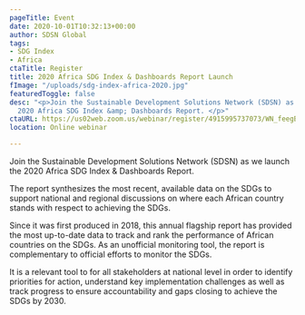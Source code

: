 ```yaml
---
pageTitle: Event
date: 2020-10-01T10:32:13+00:00
author: SDSN Global
tags:
- SDG Index
- Africa
ctaTitle: Register
title: 2020 Africa SDG Index & Dashboards Report Launch
fImage: "/uploads/sdg-index-africa-2020.jpg"
featuredToggle: false
desc: "<p>Join the Sustainable Development Solutions Network (SDSN) as we launch the
  2020 Africa SDG Index &amp; Dashboards Report. </p>"
ctaURL: https://us02web.zoom.us/webinar/register/4915995737073/WN_feegBXRMTpS00_lALvD6Bg
location: Online webinar

---
```

Join the Sustainable Development Solutions Network (SDSN) as we launch the 2020 Africa SDG Index & Dashboards Report. 

The report synthesizes the most recent, available data on the SDGs to support national and regional discussions on where each African country stands with respect to achieving the SDGs. 

Since it was first produced in 2018, this annual flagship report has provided the most up-to-date data to track and rank the performance of African countries on the SDGs. As an unofficial monitoring tool, the report is complementary to official efforts to monitor the SDGs.

It is a relevant tool to for all stakeholders at national level in order to identify priorities for action, understand key implementation challenges as well as track progress to ensure accountability and gaps closing to achieve the SDGs by 2030.